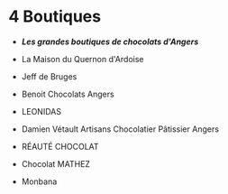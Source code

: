 # 4 Boutiques 

* __*Les grandes boutiques de chocolats d'Angers*__

* La Maison du Quernon d'Ardoise
* Jeff de Bruges
* Benoit Chocolats Angers
* LEONIDAS
* Damien Vétault Artisans Chocolatier Pâtissier Angers
* RÉAUTÉ CHOCOLAT
* Chocolat MATHEZ
* Monbana
